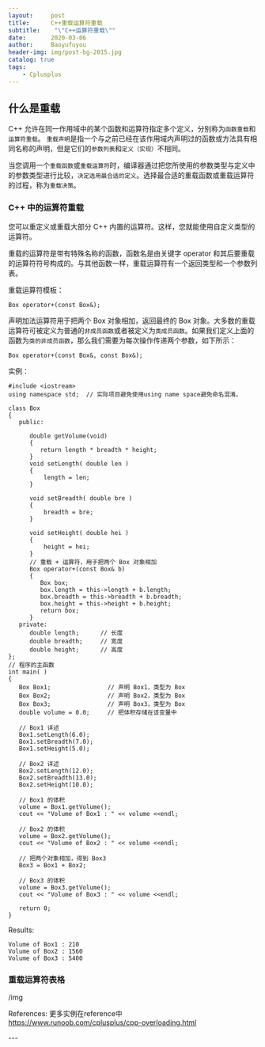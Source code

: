 ```yaml
---
layout:     post
title:      C++重载运算符重载
subtitle:    "\"C++运算符重载\""
date:       2020-03-06
author:     Baoyufuyou
header-img: img/post-bg-2015.jpg
catalog: true
tags:
    - Cplusplus
---
```



## 什么是重载 
C++ 允许在同一作用域中的某个函数和运算符指定多个定义，分别称为`函数重载`和`运算符重载`。
`重载声明`是指一个与之前已经在该作用域内声明过的函数或方法具有相同名称的声明，但是它们的`参数列表`和`定义（实现）`不相同。

当您调用一个`重载函数`或`重载运算符`时，编译器通过把您所使用的参数类型与定义中的参数类型进行比较，`决定选用最合适的定义`。选择最合适的重载函数或重载运算符的过程，称为`重载决策`。
### C++ 中的运算符重载

您可以重定义或重载大部分 C++ 内置的运算符。这样，您就能使用自定义类型的运算符。

重载的运算符是带有特殊名称的函数，函数名是由关键字 operator 和其后要重载的运算符符号构成的。与其他函数一样，重载运算符有一个返回类型和一个参数列表。

重载运算符模板：
```
Box operator+(const Box&);
```
声明加法运算符用于把两个 Box 对象相加，返回最终的 Box 对象。大多数的重载运算符可被定义为普通的`非成员函数`或者被定义为`类成员函数`。如果我们定义上面的函数为`类的非成员函数`，那么我们需要为每次操作传递两个参数，如下所示：
```
Box operator+(const Box&, const Box&);
```

实例：
```
#include <iostream>
using namespace std;  // 实际项目避免使用using name space避免命名混淆。
 
class Box
{
   public:
 
      double getVolume(void)
      {
         return length * breadth * height;
      }
      void setLength( double len )
      {
          length = len;
      }
 
      void setBreadth( double bre )
      {
          breadth = bre;
      }
 
      void setHeight( double hei )
      {
          height = hei;
      }
      // 重载 + 运算符，用于把两个 Box 对象相加
      Box operator+(const Box& b)
      {
         Box box;
         box.length = this->length + b.length;
         box.breadth = this->breadth + b.breadth;
         box.height = this->height + b.height;
         return box;
      }
   private:
      double length;      // 长度
      double breadth;     // 宽度
      double height;      // 高度
};
// 程序的主函数
int main( )
{
   Box Box1;                // 声明 Box1，类型为 Box
   Box Box2;                // 声明 Box2，类型为 Box
   Box Box3;                // 声明 Box3，类型为 Box
   double volume = 0.0;     // 把体积存储在该变量中
 
   // Box1 详述
   Box1.setLength(6.0); 
   Box1.setBreadth(7.0); 
   Box1.setHeight(5.0);
 
   // Box2 详述
   Box2.setLength(12.0); 
   Box2.setBreadth(13.0); 
   Box2.setHeight(10.0);
 
   // Box1 的体积
   volume = Box1.getVolume();
   cout << "Volume of Box1 : " << volume <<endl;
 
   // Box2 的体积
   volume = Box2.getVolume();
   cout << "Volume of Box2 : " << volume <<endl;
 
   // 把两个对象相加，得到 Box3
   Box3 = Box1 + Box2;
 
   // Box3 的体积
   volume = Box3.getVolume();
   cout << "Volume of Box3 : " << volume <<endl;
 
   return 0;
}
```
Results:
```
Volume of Box1 : 210
Volume of Box2 : 1560
Volume of Box3 : 5400
```
### 重载运算符表格
/img

References:
更多实例在reference中
https://www.runoob.com/cplusplus/cpp-overloading.html

<p id = "build"></p>
---


